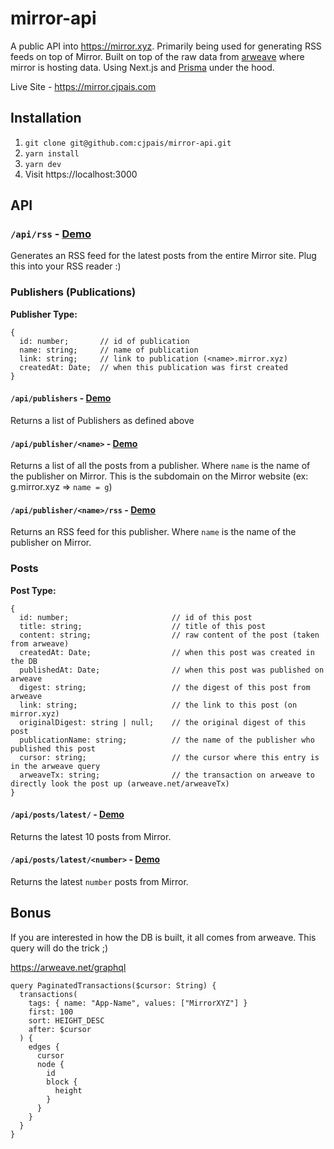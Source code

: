# mirror-api

A public API into https://mirror.xyz. Primarily being used for generating RSS feeds on top of Mirror. Built on top of the raw data from [arweave](https://www.arweave.org) where mirror is hosting data. Using Next.js and [Prisma](https://www.prisma.io) under the hood.

Live Site - https://mirror.cjpais.com

## Installation

1. `git clone git@github.com:cjpais/mirror-api.git`
2. `yarn install`
3. `yarn dev`
4. Visit https://localhost:3000

## API

### `/api/rss` - [Demo](https://mirror.cjpais.com/api/rss)

Generates an RSS feed for the latest posts from the entire Mirror site. Plug this into your RSS reader :)

### Publishers (Publications)

**Publisher Type:**

```
{
  id: number;       // id of publication
  name: string;     // name of publication
  link: string;     // link to publication (<name>.mirror.xyz)
  createdAt: Date;  // when this publication was first created
}
```

#### `/api/publishers` - [Demo](https://mirror.cjpais.com/api/publishers)

Returns a list of Publishers as defined above

#### `/api/publisher/<name>` - [Demo](https://mirror.cjpais.com/api/publisher/g)

Returns a list of all the posts from a publisher. Where `name` is the name of the publisher on Mirror. This is the subdomain on the Mirror website (ex: g.mirror.xyz => `name = g`)

#### `/api/publisher/<name>/rss` - [Demo](https://mirror.cjpais.com/api/publisher/g/rss)

Returns an RSS feed for this publisher. Where `name` is the name of the publisher on Mirror.

### Posts

**Post Type:**

```
{
  id: number;                       // id of this post
  title: string;                    // title of this post
  content: string;                  // raw content of the post (taken from arweave)
  createdAt: Date;                  // when this post was created in the DB
  publishedAt: Date;                // when this post was published on arweave
  digest: string;                   // the digest of this post from arweave
  link: string;                     // the link to this post (on mirror.xyz)
  originalDigest: string | null;    // the original digest of this post
  publicationName: string;          // the name of the publisher who published this post
  cursor: string;                   // the cursor where this entry is in the arweave query
  arweaveTx: string;                // the transaction on arweave to directly look the post up (arweave.net/arweaveTx)
}
```

#### `/api/posts/latest/` - [Demo](https://mirror.cjpais.com/api/posts/latest)

Returns the latest 10 posts from Mirror.

#### `/api/posts/latest/<number>` - [Demo](https://mirror.cjpais.com/api/posts/latest/30)

Returns the latest `number` posts from Mirror.

## Bonus

If you are interested in how the DB is built, it all comes from arweave. This query will do
the trick ;)

https://arweave.net/graphql

```
query PaginatedTransactions($cursor: String) {
  transactions(
    tags: { name: "App-Name", values: ["MirrorXYZ"] }
    first: 100
    sort: HEIGHT_DESC
    after: $cursor
  ) {
    edges {
      cursor
      node {
        id
        block {
          height
        }
      }
    }
  }
}
```
